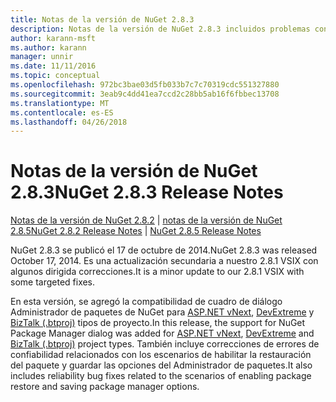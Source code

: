 ```yaml
---
title: Notas de la versión de NuGet 2.8.3
description: Notas de la versión de NuGet 2.8.3 incluidos problemas conocidos, correcciones de errores, las funciones agregadas y dcr.
author: karann-msft
ms.author: karann
manager: unnir
ms.date: 11/11/2016
ms.topic: conceptual
ms.openlocfilehash: 972bc3bae03d5fb033b7c7c70319cdc551327880
ms.sourcegitcommit: 3eab9c4dd41ea7ccd2c28bb5ab16f6fbbec13708
ms.translationtype: MT
ms.contentlocale: es-ES
ms.lasthandoff: 04/26/2018
---
```

# <a name="nuget-283-release-notes"></a><span data-ttu-id="2e8ac-103">Notas de la versión de NuGet 2.8.3</span><span class="sxs-lookup"><span data-stu-id="2e8ac-103">NuGet 2.8.3 Release Notes</span></span>

<span data-ttu-id="2e8ac-104">[Notas de la versión de NuGet 2.8.2](../release-notes/nuget-2.8.2.md) | [notas de la versión de NuGet 2.8.5](../release-notes/nuget-2.8.5.md)</span><span class="sxs-lookup"><span data-stu-id="2e8ac-104">[NuGet 2.8.2 Release Notes](../release-notes/nuget-2.8.2.md) | [NuGet 2.8.5 Release Notes](../release-notes/nuget-2.8.5.md)</span></span>

<span data-ttu-id="2e8ac-105">NuGet 2.8.3 se publicó el 17 de octubre de 2014.</span><span class="sxs-lookup"><span data-stu-id="2e8ac-105">NuGet 2.8.3 was released October 17, 2014.</span></span> <span data-ttu-id="2e8ac-106">Es una actualización secundaria a nuestro 2.8.1 VSIX con algunos dirigida correcciones.</span><span class="sxs-lookup"><span data-stu-id="2e8ac-106">It is a minor update to our 2.8.1 VSIX with some targeted fixes.</span></span>

<span data-ttu-id="2e8ac-107">En esta versión, se agregó la compatibilidad de cuadro de diálogo Administrador de paquetes de NuGet para [ASP.NET vNext](http://www.asp.net/vnext), [DevExtreme](http://js.devexpress.com/) y [BizTalk (.btproj)](/biztalk/core/developing-biztalk-server-applications) tipos de proyecto.</span><span class="sxs-lookup"><span data-stu-id="2e8ac-107">In this release, the support for NuGet Package Manager dialog was added for [ASP.NET vNext](http://www.asp.net/vnext), [DevExtreme](http://js.devexpress.com/) and [BizTalk (.btproj)](/biztalk/core/developing-biztalk-server-applications) project types.</span></span> <span data-ttu-id="2e8ac-108">También incluye correcciones de errores de confiabilidad relacionados con los escenarios de habilitar la restauración del paquete y guardar las opciones del Administrador de paquetes.</span><span class="sxs-lookup"><span data-stu-id="2e8ac-108">It also includes reliability bug fixes related to the scenarios of enabling package restore and saving package manager options.</span></span>
